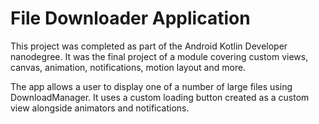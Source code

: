 # File Downloader Application

This project was completed as part of the Android Kotlin Developer nanodegree. It was the final project of a module covering custom views, canvas, animation, notifications, motion layout and more.

The app allows a user to display one of a number of large files using DownloadManager. It uses a custom loading button created as a custom view alongside animators and notifications.

